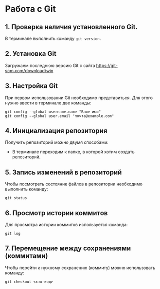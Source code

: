 # Работа с Git
## 1. Проверка наличия установленного Git.
В терминале выполнить команду `git version`.

## 2. Установка Git
Загружаем последнюю версию Git с сайта https://git-scm.com/download/win

## 3. Настройка Git
При первом использовании Git необходимо представиться.
Для этого нужно ввести в терминале две команды:
```
git config --global username.name "Ваше имя"
git config --global user.email "почта@example.com"
```


## 4. Инициализация репозитория
Получить репозиторий можно двумя способами:
* В терминале переходим к папке, в которой хотим создать репозиторий.

## 5. Запись изменений в репозиторий
Чтобы посмотреть состояние файлов в репозитории необходимо выполнить команду:
```
git status
```

## 6. Просмотр истории коммитов

Для просмотра истории коммитов используется команда:
```
git log
```

## 7. Перемещение между сохранениями (коммитами)

Чтобы перейти к нужному сохранению (коммиту) можно использовать команду:
```
git checkout <хэш-код>
```
